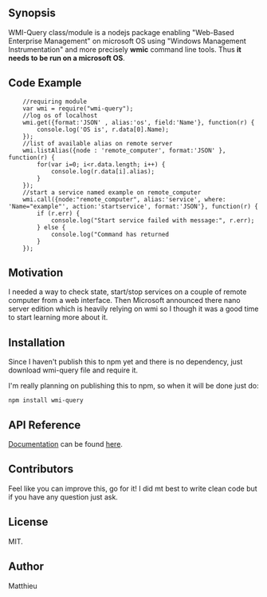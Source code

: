 ## Synopsis

WMI-Query class/module is a nodejs package enabling "Web-Based Enterprise Management" on microsoft OS using "Windows Management Instrumentation" and more precisely **wmic** command line tools. Thus **it needs to be run on a microsoft OS**.

## Code Example

```
    //requiring module
    var wmi = require("wmi-query");
    //log os of localhost
    wmi.get({format:'JSON' , alias:'os', field:'Name'}, function(r) {
        console.log('OS is', r.data[0].Name);
    });
    //list of available alias on remote server
    wmi.listAlias({node : 'remote_computer', format:'JSON' }, function(r) {
        for(var i=0; i<r.data.length; i++) {
            console.log(r.data[i].alias);
        }
    });
    //start a service named example on remote_computer
    wmi.call({node:"remote_computer", alias:'service', where: 'Name="example"', action:'startservice', format:'JSON'}, function(r) {
        if (r.err) {
            console.log("Start service failed with message:", r.err);
        } else {
            console.log("Command has returned
        }
    });
```

## Motivation

I needed a way to check state, start/stop services on a couple of remote computer from a web interface.
Then Microsoft announced there nano server edition which is heavily relying on wmi so I though it was a good time to start learning more about it.

## Installation
Since I haven't publish this to npm yet and there is no dependency, just download wmi-query file and require it.

I'm really planning on publishing this to npm, so when it will be done just do:
```
npm install wmi-query
```

## API Reference
[Documentation](docs/index.html) can be found [here](docs/index.html).


## Contributors

Feel like you can improve this, go for it!
I did mt best to write clean code but if you have any question just ask.

## License
MIT.

## Author
Matthieu
